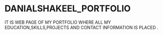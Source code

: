 # DANIALSHAKEEL_PORTFOLIO
IT IS WEB PAGE OF MY PORTFOLIO WHERE ALL MY EDUCATION,SKILLS,PROJECTS AND CONTACT INFORMATION IS PLACED .
